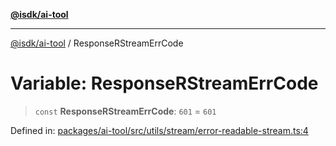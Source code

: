 [**@isdk/ai-tool**](../README.md)

***

[@isdk/ai-tool](../globals.md) / ResponseRStreamErrCode

# Variable: ResponseRStreamErrCode

> `const` **ResponseRStreamErrCode**: `601` = `601`

Defined in: [packages/ai-tool/src/utils/stream/error-readable-stream.ts:4](https://github.com/isdk/ai-tool.js/blob/c084189f913fb955b91b492de68bd07ce78f8c82/src/utils/stream/error-readable-stream.ts#L4)
